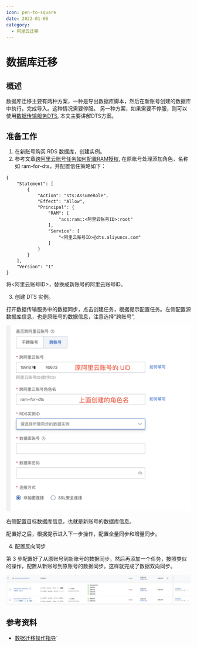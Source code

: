 ```yaml
---
icon: pen-to-square
date: 2022-01-06
category:
  - 阿里云迁移
---
```


# 数据库迁移

## 概述

数据库迁移主要有两种方案，一种是导出数据库脚本，然后在新账号创建的数据库中执行，完成导入。这种情况需要停服。
另一种方案，如果需要不停服，则可以使用[数据传输服务DTS](https://help.aliyun.com/zh/dts/), 本文主要讲解DTS方案。

## 准备工作

1. 在新账号购买 RDS 数据库，创建实例。
2. 参考文章[跨阿里云账号任务如何配置RAM授权](https://help.aliyun.com/zh/dts/user-guide/configure-ram-authorization-for-cross-account-data-migration-and-synchronization), 在原账号处理添加角色，名称如 ram-for-dts，并配置信任策略如下：

```
{
    "Statement": [
        {
            "Action": "sts:AssumeRole",
            "Effect": "Allow",
            "Principal": {
                "RAM": [
                    "acs:ram::<阿里云账号ID>:root"
                ],
                "Service": [
                    "<阿里云账号ID>@dts.aliyuncs.com"
                ]
            }
        }
    ],
    "Version": "1"
}
```

 将<阿里云账号ID>，替换成新账号的阿里云账号ID。

 3. 创建 DTS 实例。

 打开数据传输服务中的数据同步，点击创建任务，根据提示配置任务。左侧配置源数据库信息，也是原账号的数据信息，注意选择“跨账号”,

![](2.image-2.png)


右侧配置目标数据库信息，也就是新账号的数据库信息。

配置好之后，根据提示进入下一步操作，配置全量同步和增量同步。


4. 配置反向同步

第 3 步配置好了从原账号到新账号的数据同步，然后再添加一个任务，按照类似的操作，配置从新账号到原账号的数据同步。这样就完成了数据双向同步。


![alt text](2.image-3.png)

## 参考资料

- [数据迁移操作指导](https://help.aliyun.com/zh/dts/getting-started/manage-a-data-migration-task?spm=a2c4g.11174283.0.0.3c7d1cfdQLCBwH)`